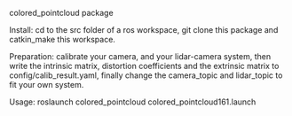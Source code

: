 colored_pointcloud package

Install: 
cd to the src folder of a ros workspace, git clone this package and catkin_make this workspace.

Preparation: 
calibrate your camera, and your lidar-camera system,
then write the intrinsic matrix, distortion coefficients and the extrinsic matrix to config/calib_result.yaml,
finally change the camera_topic and lidar_topic to fit your own system. 

Usage: 
<launch your camera and lidar nodes>
roslaunch colored_pointcloud colored_pointcloud161.launch 
